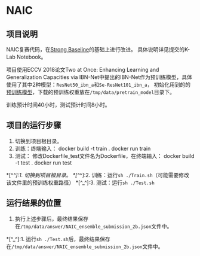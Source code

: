 # NAIC

## 项目说明
NAIC复赛代码，在[Strong Baseline](https://github.com/michuanhaohao/reid-strong-baseline)的基础上进行改进。
具体说明详见提交的K-Lab Notebook。

项目使用ECCV 2018论文Two at Once: Enhancing Learning and Generalization Capacities via IBN-Net中提出的IBN-Net作为预训练模型，具体使用了其中2种模型：`ResNet50_ibn_a`和`Se-ResNet101_ibn_a`，
初始化用到的的[预训练模型](https://drive.google.com/drive/folders/1thS2B8UOSBi_cJX6zRy6YYRwz_nVFI_S)，下载的预训练权重放在```/tmp/data/pretrain_model```目录下。

训练预计时间40小时，测试预计时间8小时。

## 项目的运行步骤
1. 切换到项目根目录。
2. 训练：终端输入：
docker build -t train .
docker run train
3. 测试：
修改Dockerfile_test文件名为Dockerfile，在终端输入：
docker build -t test .
docker run test

*[^_^]:1. 切换到项目根目录。
*[^_^]:2. 训练：运行```sh ./Train.sh```（可能需要修改该文件里的预训练权重路径）
*[^_^]:3. 测试：运行```sh ./Test.sh```

## 运行结果的位置
1. 执行上述步骤后，最终结果保存在```/tmp/data/answer/NAIC_ensemble_submission_2b.json```文件中。

*[^_^]:1. 运行```sh ./Test.sh```后，最终结果保存在```/tmp/data/answer/NAIC_ensemble_submission_2b.json```文件中。